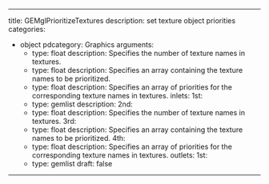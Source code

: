 
---
title: GEMglPrioritizeTextures
description: set texture object priorities
categories:
  - object
pdcategory: Graphics
arguments:
    - type: float
      description: Specifies the number of texture names in textures.
    - type: float
      description: Specifies an array containing the texture names to be prioritized.
    - type: float
      description: Specifies an array of priorities for the corresponding texture names in textures.
inlets:
  1st:
    - type: gemlist
      description:
  2nd:
    - type: float
      description: Specifies the number of texture names in textures.
  3rd:
    - type: float
      description: Specifies an array containing the texture names to be prioritized.
  4th:
    - type: float
      description: Specifies an array of priorities for the corresponding texture names in textures.
outlets:
  1st:
    - type: gemlist
draft: false
---

